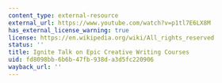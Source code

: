 ```yaml
---
content_type: external-resource
external_url: https://www.youtube.com/watch?v=p1tl7E6LX8M
has_external_license_warning: true
license: https://en.wikipedia.org/wiki/All_rights_reserved
status: ''
title: Ignite Talk on Epic Creative Writing Courses
uid: fd8098bb-6b6b-47fb-938d-a3d5fc220906
wayback_url: ''
---
```

